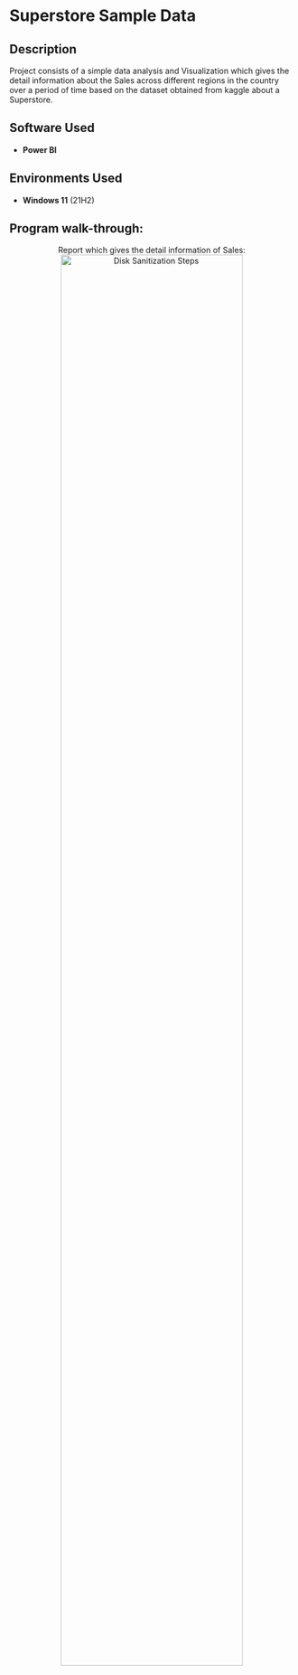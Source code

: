 <h1>Superstore Sample Data</h1>

<h2>Description</h2>
Project consists of a simple data analysis and Visualization which gives the detail information about the Sales across different regions in the country over a period of time based on the dataset obtained from kaggle about a Superstore.
<br />


<h2>Software Used</h2>

- <b>Power BI</b> 


<h2>Environments Used </h2>

- <b>Windows 11</b> (21H2)

<h2>Program walk-through:</h2>

<p align="center">
Report which gives the detail information of Sales: <br/>
<img src="https://i.imgur.com/WGluyU2.png" height="80%" width="80%" alt="Disk Sanitization Steps"/>
<br />


<!--
 ```diff
- text in red
+ text in green
! text in orange
# text in gray
@@ text in purple (and bold)@@
```
--!>
